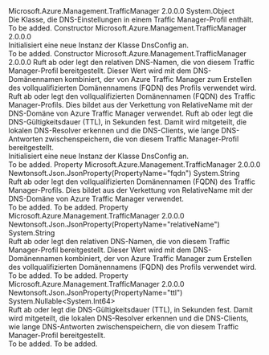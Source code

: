 <Type Name="DnsConfig" FullName="Microsoft.Azure.Management.TrafficManager.Models.DnsConfig">
  <TypeSignature Language="C#" Value="public class DnsConfig" />
  <TypeSignature Language="ILAsm" Value=".class public auto ansi beforefieldinit DnsConfig extends System.Object" />
  <TypeSignature Language="DocId" Value="T:Microsoft.Azure.Management.TrafficManager.Models.DnsConfig" />
  <TypeSignature Language="VB.NET" Value="Public Class DnsConfig" />
  <TypeSignature Language="F#" Value="type DnsConfig = class" />
  <AssemblyInfo>
    <AssemblyName>Microsoft.Azure.Management.TrafficManager</AssemblyName>
    <AssemblyVersion>2.0.0.0</AssemblyVersion>
  </AssemblyInfo>
  <Base>
    <BaseTypeName>System.Object</BaseTypeName>
  </Base>
  <Interfaces />
  <Docs>
    <summary>
            Die Klasse, die DNS-Einstellungen in einem Traffic Manager-Profil enthält.
            </summary>
    <remarks>To be added.</remarks>
  </Docs>
  <Members>
    <Member MemberName=".ctor">
      <MemberSignature Language="C#" Value="public DnsConfig ();" />
      <MemberSignature Language="ILAsm" Value=".method public hidebysig specialname rtspecialname instance void .ctor() cil managed" />
      <MemberSignature Language="DocId" Value="M:Microsoft.Azure.Management.TrafficManager.Models.DnsConfig.#ctor" />
      <MemberSignature Language="VB.NET" Value="Public Sub New ()" />
      <MemberType>Constructor</MemberType>
      <AssemblyInfo>
        <AssemblyName>Microsoft.Azure.Management.TrafficManager</AssemblyName>
        <AssemblyVersion>2.0.0.0</AssemblyVersion>
      </AssemblyInfo>
      <Parameters />
      <Docs>
        <summary>
            Initialisiert eine neue Instanz der Klasse DnsConfig an.
            </summary>
        <remarks>To be added.</remarks>
      </Docs>
    </Member>
    <Member MemberName=".ctor">
      <MemberSignature Language="C#" Value="public DnsConfig (string relativeName = null, string fqdn = null, Nullable&lt;long&gt; ttl = null);" />
      <MemberSignature Language="ILAsm" Value=".method public hidebysig specialname rtspecialname instance void .ctor(string relativeName, string fqdn, valuetype System.Nullable`1&lt;int64&gt; ttl) cil managed" />
      <MemberSignature Language="DocId" Value="M:Microsoft.Azure.Management.TrafficManager.Models.DnsConfig.#ctor(System.String,System.String,System.Nullable{System.Int64})" />
      <MemberSignature Language="VB.NET" Value="Public Sub New (Optional relativeName As String = null, Optional fqdn As String = null, Optional ttl As Nullable(Of Long) = null)" />
      <MemberSignature Language="F#" Value="new Microsoft.Azure.Management.TrafficManager.Models.DnsConfig : string * string * Nullable&lt;int64&gt; -&gt; Microsoft.Azure.Management.TrafficManager.Models.DnsConfig" Usage="new Microsoft.Azure.Management.TrafficManager.Models.DnsConfig (relativeName, fqdn, ttl)" />
      <MemberType>Constructor</MemberType>
      <AssemblyInfo>
        <AssemblyName>Microsoft.Azure.Management.TrafficManager</AssemblyName>
        <AssemblyVersion>2.0.0.0</AssemblyVersion>
      </AssemblyInfo>
      <Parameters>
        <Parameter Name="relativeName" Type="System.String" />
        <Parameter Name="fqdn" Type="System.String" />
        <Parameter Name="ttl" Type="System.Nullable&lt;System.Int64&gt;" />
      </Parameters>
      <Docs>
        <param name="relativeName">Ruft ab oder legt den relativen DNS-Namen, die von diesem Traffic Manager-Profil bereitgestellt.  Dieser Wert wird mit dem DNS-Domänennamen kombiniert, der von Azure Traffic Manager zum Erstellen des vollqualifizierten Domänennamens (FQDN) des Profils verwendet wird.</param>
        <param name="fqdn">Ruft ab oder legt den vollqualifizierten Domänennamen (FQDN) des Traffic Manager-Profils.  Dies bildet aus der Verkettung von RelativeName mit der DNS-Domäne von Azure Traffic Manager verwendet.</param>
        <param name="ttl">Ruft ab oder legt die DNS-Gültigkeitsdauer (TTL), in Sekunden fest.  Damit wird mitgeteilt, die lokalen DNS-Resolver erkennen und die DNS-Clients, wie lange DNS-Antworten zwischenspeichern, die von diesem Traffic Manager-Profil bereitgestellt.</param>
        <summary>
            Initialisiert eine neue Instanz der Klasse DnsConfig an.
            </summary>
        <remarks>To be added.</remarks>
      </Docs>
    </Member>
    <Member MemberName="Fqdn">
      <MemberSignature Language="C#" Value="public string Fqdn { get; set; }" />
      <MemberSignature Language="ILAsm" Value=".property instance string Fqdn" />
      <MemberSignature Language="DocId" Value="P:Microsoft.Azure.Management.TrafficManager.Models.DnsConfig.Fqdn" />
      <MemberSignature Language="VB.NET" Value="Public Property Fqdn As String" />
      <MemberSignature Language="F#" Value="member this.Fqdn : string with get, set" Usage="Microsoft.Azure.Management.TrafficManager.Models.DnsConfig.Fqdn" />
      <MemberType>Property</MemberType>
      <AssemblyInfo>
        <AssemblyName>Microsoft.Azure.Management.TrafficManager</AssemblyName>
        <AssemblyVersion>2.0.0.0</AssemblyVersion>
      </AssemblyInfo>
      <Attributes>
        <Attribute>
          <AttributeName>Newtonsoft.Json.JsonProperty(PropertyName="fqdn")</AttributeName>
        </Attribute>
      </Attributes>
      <ReturnValue>
        <ReturnType>System.String</ReturnType>
      </ReturnValue>
      <Docs>
        <summary>
            Ruft ab oder legt den vollqualifizierten Domänennamen (FQDN) des Traffic Manager-Profils.  Dies bildet aus der Verkettung von RelativeName mit der DNS-Domäne von Azure Traffic Manager verwendet.
            </summary>
        <value>To be added.</value>
        <remarks>To be added.</remarks>
      </Docs>
    </Member>
    <Member MemberName="RelativeName">
      <MemberSignature Language="C#" Value="public string RelativeName { get; set; }" />
      <MemberSignature Language="ILAsm" Value=".property instance string RelativeName" />
      <MemberSignature Language="DocId" Value="P:Microsoft.Azure.Management.TrafficManager.Models.DnsConfig.RelativeName" />
      <MemberSignature Language="VB.NET" Value="Public Property RelativeName As String" />
      <MemberSignature Language="F#" Value="member this.RelativeName : string with get, set" Usage="Microsoft.Azure.Management.TrafficManager.Models.DnsConfig.RelativeName" />
      <MemberType>Property</MemberType>
      <AssemblyInfo>
        <AssemblyName>Microsoft.Azure.Management.TrafficManager</AssemblyName>
        <AssemblyVersion>2.0.0.0</AssemblyVersion>
      </AssemblyInfo>
      <Attributes>
        <Attribute>
          <AttributeName>Newtonsoft.Json.JsonProperty(PropertyName="relativeName")</AttributeName>
        </Attribute>
      </Attributes>
      <ReturnValue>
        <ReturnType>System.String</ReturnType>
      </ReturnValue>
      <Docs>
        <summary>
            Ruft ab oder legt den relativen DNS-Namen, die von diesem Traffic Manager-Profil bereitgestellt.  Dieser Wert wird mit dem DNS-Domänennamen kombiniert, der von Azure Traffic Manager zum Erstellen des vollqualifizierten Domänennamens (FQDN) des Profils verwendet wird.
            </summary>
        <value>To be added.</value>
        <remarks>To be added.</remarks>
      </Docs>
    </Member>
    <Member MemberName="Ttl">
      <MemberSignature Language="C#" Value="public Nullable&lt;long&gt; Ttl { get; set; }" />
      <MemberSignature Language="ILAsm" Value=".property instance valuetype System.Nullable`1&lt;int64&gt; Ttl" />
      <MemberSignature Language="DocId" Value="P:Microsoft.Azure.Management.TrafficManager.Models.DnsConfig.Ttl" />
      <MemberSignature Language="VB.NET" Value="Public Property Ttl As Nullable(Of Long)" />
      <MemberSignature Language="F#" Value="member this.Ttl : Nullable&lt;int64&gt; with get, set" Usage="Microsoft.Azure.Management.TrafficManager.Models.DnsConfig.Ttl" />
      <MemberType>Property</MemberType>
      <AssemblyInfo>
        <AssemblyName>Microsoft.Azure.Management.TrafficManager</AssemblyName>
        <AssemblyVersion>2.0.0.0</AssemblyVersion>
      </AssemblyInfo>
      <Attributes>
        <Attribute>
          <AttributeName>Newtonsoft.Json.JsonProperty(PropertyName="ttl")</AttributeName>
        </Attribute>
      </Attributes>
      <ReturnValue>
        <ReturnType>System.Nullable&lt;System.Int64&gt;</ReturnType>
      </ReturnValue>
      <Docs>
        <summary>
            Ruft ab oder legt die DNS-Gültigkeitsdauer (TTL), in Sekunden fest.  Damit wird mitgeteilt, die lokalen DNS-Resolver erkennen und die DNS-Clients, wie lange DNS-Antworten zwischenspeichern, die von diesem Traffic Manager-Profil bereitgestellt.
            </summary>
        <value>To be added.</value>
        <remarks>To be added.</remarks>
      </Docs>
    </Member>
  </Members>
</Type>